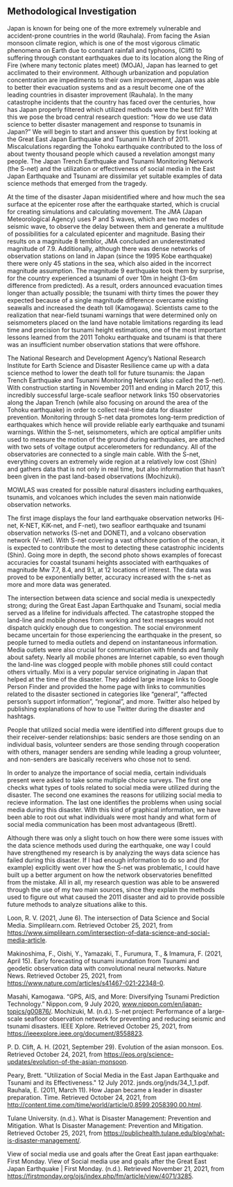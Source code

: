 ## Methodological Investigation

Japan is known for being one of the more extremely vulnerable and accident-prone countries in the world (Rauhala). From facing the Asian monsoon climate region, which is one of the most vigorous climatic phenomena on Earth due to constant rainfall and typhoons, (Clift) to suffering through constant earthquakes due to its location along the Ring of Fire (where many tectonic plates meet) (MOJA), Japan has learned to get acclimated to their environment. Although urbanization and population concentration are impediments to their own improvement, Japan was able to better their evacuation systems and as a result become one of the leading countries in disaster improvement (Rauhala). In the many catastrophe incidents that the country has faced over the centuries, how has Japan properly filtered which utilized methods were the best fit? With this we pose the broad central research question: “How do we use data science to better disaster management and response to tsunamis in Japan?” We will begin to start and answer this question by first looking at the Great East Japan Earthquake and Tsunami in March of 2011. Miscalculations regarding the Tohoku earthquake contributed to the loss of about twenty thousand people which caused a revelation amongst many people. The Japan Trench Earthquake and Tsunami Monitoring Network (the S-net) and the utilization or effectiveness of social media in the East Japan Earthquake and Tsunami are dissimilar yet suitable examples of data science methods that emerged from the tragedy. 

At the time of the disaster Japan misidentified where and how much the sea surface at the epicenter rose after the earthquake started, which is crucial for creating simulations and calculating movement. The JMA (Japan Meteorological Agency) uses P and S waves, which are two modes of seismic wave, to observe the delay between them and generate a multitude of possibilities for a calculated epicenter and magnitude. Basing their results on a magnitude 8 temblor, JMA concluded an underestimated magnitude of 7.9. Additionally, although there was dense networks of observation stations on land in Japan (since the 1995 Kobe earthquake) there were only 45 stations in the sea, which also aided in the incorrect magnitude assumption.  The magnitude 9 earthquake took them by surprise, for the country experienced a tsunami of over 10m in height (3-6m difference from predicted). As a result, orders announced evacuation times longer than actually possible; the tsunami with thirty times the power they expected because of a single magnitude difference overcame existing seawalls and increased the death toll (Kamogawa). Scientists came to the realization that near-field tsunami warnings that were determined only on seismometers placed on the land have notable limitations regarding its lead time and precision for tsunami height estimations, one of the most important lessons learned from the 2011 Tohoku earthquake and tsunami is that there was an insufficient number observation stations that were offshore.

The National Research and Development Agency’s National Research Institute for Earth Science and Disaster Resilience came up with a data science method to lower the death toll for future tsunamis: the Japan Trench Earthquake and Tsunami Monitoring Network (also called the S-net). With construction starting in November 2011 and ending in March 2017, this incredibly successful large-scale seafloor network links 150 observatories along the Japan Trench (while also focusing on around the area of the Tohoku earthquake) in order to collect real-time data for disaster prevention. Monitoring through S-net data promotes long-term prediction of earthquakes which hence will provide reliable early earthquake and tsunami warnings. Within the S-net, seismometers, which are optical amplifier units used to measure the motion of the ground during earthquakes, are attached with two sets of voltage output accelerometers for redundancy. All of the observatories are connected to a single main cable. With the S-net, everything covers an extremely wide region at a relatively low cost (Shin) and gathers data that is not only in real time, but also information that hasn’t been given in the past land-based observations (Mochizuki). 

MOWLAS was created for possible natural disasters including earthquakes, tsunamis, and volcanoes which includes the seven main nationwide observation networks.

The first image displays the four land earthquake observation networks (Hi-net, K-NET, KiK-net, and F-net), two seafloor earthquake and tsunami observation networks (S-net and DONET), and a volcano observation network (V-net). With S-net covering a vast offshore portion of the ocean, it is expected to contribute the most to detecting these catastrophic incidents (Shin). Going more in depth, the second photo shows examples of forecast accuracies for coastal tsunami heights associated with earthquakes of magnitude Mw 7.7, 8.4, and 9.1, at 12 locations of interest. The data was proved to be exponentially better, accuracy increased with the s-net as more and more data was generated. 

The intersection between data science and social media is unexpectedly strong; during the Great East Japan Earthquake and Tsunami, social media served as a lifeline for individuals affected. The catastrophe stopped the land-line and mobile phones from working and text messages would not dispatch quickly enough due to congestion. The social environment became uncertain for those experiencing the earthquake in the present, so people turned to media outlets and depend on instantaneous information. Media outlets were also crucial for communication with friends and family about safety. Nearly all mobile phones are Internet capable, so even though the land-line was clogged people with mobile phones still could contact others virtually. Mixi is a very popular service originating in Japan that helped at the time of the disaster. They added large image links to Google Person Finder and provided the home page with links to communities related to the disaster sectioned in categories like “general”, “affected person’s support information”, “regional”, and more. Twitter also helped by publishing explanations of how to use Twitter during the disaster and hashtags. 

People that utilized social media were identified into different groups due to their receiver-sender relationships: basic senders are those sending on an individual basis, volunteer senders are those sending through cooperation with others, manager senders are sending while leading a group volunteer, and non-senders are basically receivers who chose not to send.

In order to analyze the importance of social media, certain individuals present were asked to take some multiple choice surveys. The first one checks what types of tools related to social media were utilized during the disaster. The second one examines the reasons for utilizing social media to recieve information. The last one identifies the problems when using social media during this disaster. With this kind of graphical information, we have been able to root out what individuals were most handy and what form of social media communication has been most advantageous (Brett).

Although there was only a slight touch on how there were some issues with the data science methods used during the earthquake, one way I could have strengthened my research is by analyzing the ways data science has failed during this disaster. If I had enough information to do so and (for example) explicitly went over how the S-net was problematic, I could have built up a better argument on how the network observatories benefitted from the mistake. All in all, my research question was able to be answered through the use of my two main sources, since they explain the methods used to figure out what caused the 2011 disaster and aid to provide possible future methods to analyze situations alike to this. 



Loon, R. V. (2021, June 6). The intersection of Data Science and Social Media. Simplilearn.com. Retrieved October 25, 2021, from https://www.simplilearn.com/intersection-of-data-science-and-social-media-article. 

Makinoshima, F., Oishi, Y., Yamazaki, T., Furumura, T., &amp; Imamura, F. (2021, April 15). Early forecasting of tsunami inundation from Tsunami and geodetic observation data with convolutional neural networks. Nature News. Retrieved October 25, 2021, from https://www.nature.com/articles/s41467-021-22348-0. 

Masahi, Kamogawa. “GPS, AIS, and More: Diversifying Tsunami Prediction Technology.” Nippon.com, 9 July 2020, www.nippon.com/en/japan-topics/g00876/.
Mochizuki, M. (n.d.). S-net project: Performance of a large-scale seafloor observation network for preventing and reducing seismic and tsunami disasters. IEEE Xplore. Retrieved October 25, 2021, from https://ieeexplore.ieee.org/document/8558823. 

P. D. Clift, A. H. (2021, September 29). Evolution of the asian monsoon. Eos. Retrieved October 24, 2021, from https://eos.org/science-updates/evolution-of-the-asian-monsoon. 

Peary, Brett. "Utilization of Social Media in the East Japan Earthquake and Tsunami and its Effectiveness." 12 July 2012. jsnds.org/jnds/34_1_1.pdf.
Rauhala, E. (2011, March 11). How Japan became a leader in disaster preparation. Time. Retrieved October 24, 2021, from http://content.time.com/time/world/article/0,8599,2058390,00.html. 

Tulane University. (n.d.). What is Disaster Management: Prevention and Mitigation. What Is Disaster Management: Prevention and Mitigation. Retrieved October 25, 2021, from https://publichealth.tulane.edu/blog/what-is-disaster-management/. 

View of social media use and goals after the Great East japan earthquake: First Monday. View of Social media use and goals after the Great East Japan Earthquake | First Monday. (n.d.). Retrieved November 21, 2021, from https://firstmonday.org/ojs/index.php/fm/article/view/4071/3285. 
